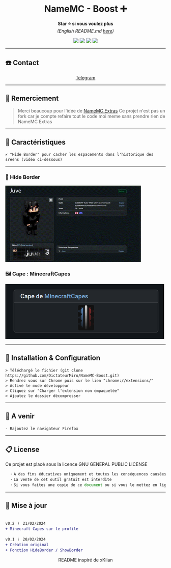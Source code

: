 <h1 align='center'>NameMC - Boost ➕</h1>

<p align='center'>
  <b>Star ⭐ si vous voulez plus</b><br>
<i>(English README.md <a href="https://github.com/DictateurMiro/NameMC-Boost/blob/Chrome/English-README.md">here</a>)</i>
</p>

<p align="center">
  <img src="https://img.shields.io/github/languages/top/DictateurMiro/NameMC-Boost?color=blue&style=flat">
  <img src="https://img.shields.io/github/last-commit/DictateurMiro/NameMC-Boost?color=blue&style=flat">
  <img src="https://img.shields.io/github/stars/DictateurMiro/NameMC-Boost?color=blue&style=flat&label=Stars">
  <img src="https://img.shields.io/github/forks/DictateurMiro/NameMC-Boost?color=blue&style=flat&label=Forks">
</p>

---

## ☎️ Contact

<p align='center'>
<a href="https://t.me/empereurmiro">Telegram</a> 
</p>

---

## 🙏 Remerciement

> Merci beaucoup pour l'idée de <a href="https://github.com/NameMC-Extras/NameMC-Extras">NameMC Extras</a>
> Ce projet n'est pas un fork car je compte refaire tout le code moi meme sans prendre rien de NameMC Extras

---

## 🌙 Caractéristiques
```sh-session
✔ "Hide Border" pour cacher les espacements dans l'historique des sreens (vidéo ci-dessous)
```
---

### 🎥 Hide Border
<img src="https://raw.githubusercontent.com/DictateurMiro/NameMC-Boost/Chrome/demo/skinart_viewer.gif">

### 🖼️ Cape : MinecraftCapes
<img src="https://raw.githubusercontent.com/DictateurMiro/NameMC-Boost/Chrome/demo/minecraftcapes.png">

---

## 🚀 Installation & Configuration

```sh-session
> Téléchargé le fichier (git clone https://github.com/DictateurMiro/NameMC-Boost.git)
> Rendrez vous sur Chrome puis sur le lien "chrome://extensions/"
> Activé le mode développeur
> Cliquez sur "Charger l'extension non empaquetée"
> Ajoutez le dossier décompresser
```

---

## 🎉 A venir

```sh-session
- Rajoutez le navigateur Firefox
```

---

## 📋 License

Ce projet est placé sous la licence GNU GENERAL PUBLIC LICENSE
```js
  ・A des fins éducatives uniquement et toutes les conséquences causées par vos actions sont de votre responsabilité.
  ・La vente de cet outil gratuit est interdite
  ・Si vous faites une copie de ce document ou si vous le mettez en ligne, il doit s'agir d'un logiciel libre et les crédits doivent renvoyer à ce repo
```

---

## 💭 Mise à jour

```diff

v0.2 ⋮ 21/02/2024
+ Minecraft Capes sur le profile

v0.1 ⋮ 20/02/2024
+ Création original
+ Fonction HideBorder / ShowBorder 
```

<p align="center">
  README inspiré de xKiian
</p>
